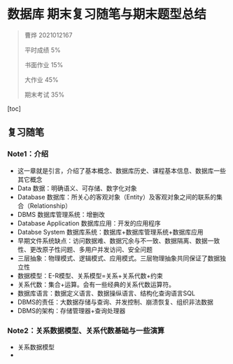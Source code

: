 # 数据库 期末复习随笔与期末题型总结

> 曹烨 2021012167
>
> 平时成绩 5%
>
> 书面作业 15%
>
> 大作业 45%
>
> 期末考试 35%

[toc]

## 复习随笔

### Note1：介绍

+ 这一章就是引言，介绍了基本概念、数据库历史、课程基本信息、数据库一些其它概念
+ Data 数据：明确语义、可存储、数字化对象
+ Database 数据库：所关心的客观对象（Entity）及客观对象之间的联系的集合（Relationship）
+ DBMS 数据库管理系统：增删改
+ Database Application 数据库应用：开发的应用程序
+ Databse System 数据库系统：数据库+数据库管理系统+数据库应用
+ 早期文件系统缺点：访问数据难、数据冗余与不一致、数据隔离、数据一致性、更改原子性问题、多用户并发访问、安全问题
+ 三层抽象：物理模式、逻辑模式、应用模式。三层物理抽象共同保证了数据独立性
+ 数据模型：E-R模型、关系模型=关系+关系代数+约束
+ 关系代数：集合+运算。会有一些经典的关系代数运算符。
+ 数据库语言：数据定义语言、数据操纵语言、结构化查询语言SQL
+ DBMS的责任：大数据存储与查询、并发控制、崩溃恢复、组织非法数据
+ DBMS的架构：存储管理器+查询处理器

### Note2：关系数据模型、关系代数基础与一些演算

+ 关系数据模型
+ 